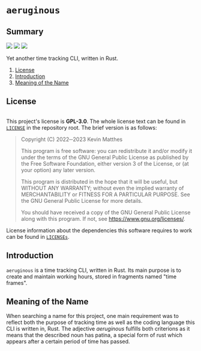 <!------------------------------------------------------------------------->

[bors]:  https://bors.tech/images/badge_small.svg
[bors-url]:  https://app.bors.tech/repositories/63092
[ci]:  https://github.com/kevinmatthes/aeruginous-rs/workflows/ci/badge.svg
[ci-url]:  https://github.com/kevinmatthes/aeruginous-rs/workflows/ci
[gpl3]:  https://github.com/kevinmatthes/aeruginous-rs/blob/main/LICENSE
[lcns]:  https://img.shields.io/github/license/kevinmatthes/aeruginous-rs
[lcnss]:  https://github.com/kevinmatthes/aeruginous-rs/tree/main/LICENSEs
[repository]:  https://github.com/kevinmatthes/aeruginous-rs

<!------------------------------------------------------------------------->

# `aeruginous`

## Summary

[![][bors]][bors-url]
[![][ci]][ci-url]
[![][lcns]][repository]

Yet another time tracking CLI, written in Rust.

1. [License](#license)
1. [Introduction](#introduction)
1. [Meaning of the Name](#meaning-of-the-name)

## License

![[][lcns]][repository]

This project's license is **GPL-3.0**.  The whole license text can be found
in [`LICENSE`][gpl3] in the repository root.  The brief version is as
follows:

> Copyright (C) 2022─2023 Kevin Matthes
>
> This program is free software: you can redistribute it and/or modify
> it under the terms of the GNU General Public License as published by
> the Free Software Foundation, either version 3 of the License, or
> (at your option) any later version.
>
> This program is distributed in the hope that it will be useful,
> but WITHOUT ANY WARRANTY; without even the implied warranty of
> MERCHANTABILITY or FITNESS FOR A PARTICULAR PURPOSE.  See the
> GNU General Public License for more details.
>
> You should have received a copy of the GNU General Public License
> along with this program.  If not, see <https://www.gnu.org/licenses/>.

License information about the dependencies this software requires to work
can be found in [`LICENSEs`][lcnss].

## Introduction

`aeruginous` is a time tracking CLI, written in Rust.  Its main purpose is
to create and maintain working hours, stored in fragments named "time
frames".

## Meaning of the Name

When searching a name for this project, one main requirement was to reflect
both the purpose of tracking time as well as the coding language this CLI is
written in, Rust.  The adjective *aeruginous* fulfills both criterions as it
means that the described noun has patina, a special form of rust which
appears after a certain period of time has passed.

<!------------------------------------------------------------------------->
